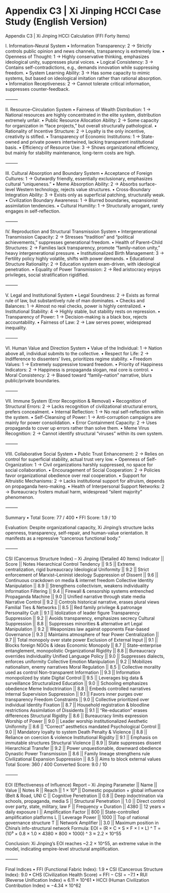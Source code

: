 # Appendix C3 | Xi Jinping HCCI Case Study (English Version)

Appendix C3 | Xi Jinping HCCI Calculation (FFI Forty Items)

I. Information–Neural System
	•	Information Transparency: 2
→ Strictly controls public opinion and news channels, transparency is extremely low.
	•	Openness of Thought: 1
→ Highly conservative thinking, emphasizes ideological unity, suppresses plural voices.
	•	Logical Consistency: 3
→ Contains self-contradictions, e.g., demands innovation while suppressing freedom.
	•	System Learning Ability: 3
→ Has some capacity to mimic systems, but based on ideological imitation rather than rational absorption.
	•	Information Receptiveness: 2
→ Cannot tolerate critical information, suppresses counter-feedback.

⸻

II. Resource–Circulation System
	•	Fairness of Wealth Distribution: 1
→ National resources are highly concentrated in the elite system, distribution extremely unfair.
	•	Public Resource Allocation Ability: 2
→ Some capacity for organization in “face projects,” but overall structurally pathological.
	•	Rationality of Incentive Structure: 2
→ Loyalty is the only incentive, creativity is stifled.
	•	Transparency of Economic Institutions: 1
→ State-owned and private powers intertwined, lacking transparent institutional basis.
	•	Efficiency of Resource Use: 3
→ Shows organizational efficiency, but mainly for stability maintenance, long-term costs are high.

⸻

III. Cultural Absorption and Boundary System
	•	Acceptance of Foreign Cultures: 1
→ Outwardly friendly, essentially exclusionary, emphasizes cultural “uniqueness.”
	•	Meme Absorption Ability: 2
→ Absorbs surface-level Western technology, rejects value structures.
	•	Cross-Boundary Integration Ability: 3
→ Exists only as superficial patching, structurally weak.
	•	Civilization Boundary Awareness: 1
→ Blurred boundaries, expansionist assimilation tendencies.
	•	Cultural Humility: 1
→ Structurally arrogant, rarely engages in self-reflection.

⸻

IV. Reproduction and Structural Transmission System
	•	Intergenerational Transmission Capacity: 2
→ Stresses “tradition” and “political achievements,” suppresses generational freedom.
	•	Health of Parent–Child Structures: 2
→ Families lack transparency, promote “family–nation unity,” heavy intergenerational pressure.
	•	Institutionalized Birth Management: 3
→ Fertility policy highly volatile, shifts with power demands.
	•	Educational Structure Rationality: 2
→ Education system exam-driven, with ideological penetration.
	•	Equality of Power Transmission: 2
→ Red aristocracy enjoys privileges, social stratification rigidified.

⸻

V. Legal and Institutional System
	•	Legal Soundness: 2
→ Exists as formal rule of law, but substantively rule of man dominates.
	•	Checks and Balances: 1
→ Almost no real checks, power is highly centralized.
	•	Institutional Stability: 4
→ Highly stable, but stability rests on repression.
	•	Transparency of Power: 1
→ Decision-making is a black box, rejects accountability.
	•	Fairness of Law: 2
→ Law serves power, widespread inequality.

⸻

VI. Human Value and Direction System
	•	Value of the Individual: 1
→ Nation above all, individual submits to the collective.
	•	Respect for Life: 2
→ Indifference to dissenters’ lives, prioritizes regime stability.
	•	Freedom Values: 1
→ Extremely suppressive toward freedom.
	•	Priority of Happiness Indicators: 2
→ Happiness is propaganda slogan, real core is control.
	•	Moral Consistency: 2
→ Biased toward “family–nation” narrative, blurs public/private boundaries.

⸻

VII. Immune System (Error Recognition & Removal)
	•	Recognition of Structural Errors: 2
→ Lacks recognition of civilizational structural errors, prefers concealment.
	•	Internal Reflection: 1
→ No real self-reflection within the system.
	•	Self-Cleansing of Power: 1
→ Anti-corruption campaigns are mainly for power consolidation.
	•	Error Containment Capacity: 2
→ Uses propaganda to cover up errors rather than solve them.
	•	Meme Virus Recognition: 2
→ Cannot identify structural “viruses” within its own system.

⸻

VIII. Collaborative Social System
	•	Public Trust Enhancement: 2
→ Relies on control for superficial stability, actual trust very low.
	•	Openness of Self-Organization: 1
→ Civil organizations harshly suppressed, no space for social collaboration.
	•	Encouragement of Social Cooperation: 2
→ Policies favor organizational obedience over real cooperation.
	•	Support for Altruistic Mechanisms: 2
→ Lacks institutional support for altruism, depends on propaganda hero-making.
	•	Health of Interpersonal Support Networks: 2
→ Bureaucracy fosters mutual harm, widespread “silent majority” phenomenon.

⸻

Summary
	•	Total Score: 77 / 400
	•	FFI Score: 1.9 / 10

Evaluation: Despite organizational capacity, Xi Jinping’s structure lacks openness, transparency, self-repair, and human-value orientation. It manifests as a repressive “cancerous functional body.”

⸻

CSI (Cancerous Structure Index) – Xi Jinping (Detailed 40 Items)
Indicator || Score || Notes
Hierarchical Control Tendency || 9.5 || Extreme centralization, rigid bureaucracy
Ideological Uniformity || 9.2 || Strict enforcement of Marxist–Leninist ideology
Suppression of Dissent || 9.6 || Continuous crackdown on media & internet freedom
Collective Identity Manipulation || 8.9 || Strengthens collectivism, weakens individuality
Information Filtering || 9.4 || Firewall & censorship systems entrenched
Propaganda Machine || 9.0 || Unified narrative through state media
Narrative Control || 9.2 || Controls historical narrative, erases plural views
Familial Ties & Networks || 8.5 || Red family privilege & patronage
Personality Cult || 9.1 || Idolization of leader figure
Transparency Suppression || 9.2 || Avoids transparency, emphasizes secrecy
Cultural Suppression || 8.8 || Suppresses minorities & alternative art
Legal Manipulation || 9.2 || Weaponizes law against opponents
Fear-based Governance || 9.3 || Maintains atmosphere of fear
Power Centralization || 9.7 || Total monopoly over state power
Exclusion of External Input || 9.1 || Blocks foreign NGOs & ideas
Economic Monopoly || 8.7 || State–enterprise entanglement, monopolistic
Organizational Rigidity || 8.8 || Bureaucracy overrides individuality
Unified Language Policy || 9.0 || Suppresses dialects, enforces uniformity
Collective Emotion Manipulation || 9.2 || Mobilizes nationalism, enemy narratives
Moral Regulation || 8.5 || Collective morality used as control
Non-transparent Information || 9.3 || Information monopolized by state
Digital Control || 9.5 || Leverages big data & surveillance
Structuralized Education || 9.0 || Schooling emphasizes obedience
Meme Indoctrination || 8.8 || Embeds controlled narratives
Internal Supervision Suppression || 9.1 || Favors inner purges over transparency
Freedom Constraints || 9.0 || Collective prioritized over individual
Identity Fixation || 8.7 || Household registration & bloodline restrictions
Assimilation of Dissidents || 9.1 || “Re-education” erases differences
Structural Rigidity || 8.6 || Bureaucracy limits expression
Worship of Power || 9.0 || Leader worship institutionalized
Aesthetic Uniformity || 8.6 || “Correct” aesthetics mandated
Psychological Control || 9.0 || Mandatory loyalty to system
Death Penalty & Violence || 8.8 || Reliance on coercion & violence
Institutional Rigidity || 9.1 || Emphasis on immutable structures
Structural Violence || 8.9 || State suppresses dissent
Hierarchical Transfer || 9.2 || Power unquestionable, downward obedience
Dynastic Power Transmission || 8.6 || Family lineage strengthens rule
Civilizational Expansion Suppression || 8.5 || Aims to block external values
Total Score: 360 / 400
Converted Score: 9.0 / 10

⸻

EOI (Effectiveness of Influence) Report – Xi Jinping
Parameter || Name                   || Value     || Notes
R         || Reach                  || 1 × 10⁹   || Domestic population + global influence (Belt & Road, UN)
C         || Cognitive Penetration  || 0.8       || Deep indoctrination via schools, propaganda, media
S         || Structural Penetration || 1.0       || Direct control over party, state, military, law
F         || Frequency × Duration   || 4380      || 12 years × daily exposure
I         || Amplification Factor   || 800       || State-controlled amplification platforms
L         || Leverage Power         || 1000      || Top of national governance structure
T         || Network Amplifier      || 3.0       || Maximum position in China’s info-structural network
Formula:
EOI = (R × C × S × F × I × L) ^ T
= (10⁹ × 0.8 × 1.0 × 4380 × 800 × 1000) ^ 3
≈ 2.2 × 10^55

Conclusion: Xi Jinping’s EOI reaches ~2.2 × 10^55, an extreme value in the model, indicating empire-level structural amplification.

⸻

Final Indices
	•	FFI (Functional Fabric Index): 1.9
	•	CSI (Cancerous Structure Index): 9.0
	•	CHS (Civilization Health Score) = FFI − CSI = −7.1
	•	RUI (Reverse Unification Index) ≈ 6.11 × 10^61
	•	HCCI (Human Civilization Contribution Index) ≈ −4.34 × 10^62
